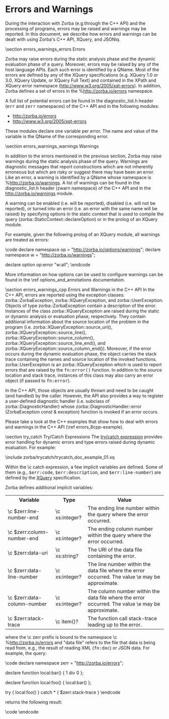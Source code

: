 # Errors and Warnings

During the interaction with Zorba (e.g.through the C++ API) and the processing of programs, errors may be raised and warnings may be reported.
In this document, we describe how errors and warnings can be dealt with using Zorba's C++ API, XQuery, and JSONiq.

\section errors_warnings_errors Errors

Zorba may raise errors during the static analysis phase and the dynamic evaluation phase of a query.
Moreover, errors may be raised by any of the host language APIs.
Each such error is identified by a QName.
Most of the errors are defined by any of the XQuery specifications (e.g. XQuery 1.0 or 3.0, XQuery Update, or XQuery Full Text) and contained in the XPath and XQuery error namespace (http://www.w3.org/2005/xqt-errors).
In addition, Zorba defines a set of errors in the %http://zorba.io/errors namespace.

A full list of potential errors can be found in the diagnostic_list.h header (<tt>err</tt> and <tt>zerr</tt> namespaces) of the C++ API and in the following modules:

<ul>
  <li><a href="/modules/latest/zorba.io/errors">http://zorba.io/errors</a></li>
  <li><a href="/modules/latest/www.w3.org/2005/xqt-errors">http://www.w3.org/2005/xqt-errors</a></li>
</ul>

These modules declare one variable per error.
The name and value of the variable is the QName of the corresponding error.

\section errors_warnings_warnings Warnings

In addition to the errors mentioned in the previous section, Zorba may raise warnings during the static analysis phase of the query.
Warnings are diagnostic messages that report constructions which are not inherently erroneous but which are risky or suggest there may have been an error.
Like an error, a warning is identified by a QName whose namespace is %http://zorba.io/warnings.
A list of warnings can be found in the diagnostic_list.h header (zwarn namespace) of the C++ API and in the <a href="/modules/latest/zorba.io/warnings">http://zorba.io/warnings</a> module.

A warning can be enabled (i.e. will be reported), disabled (i.e. will not be reported), or turned into an error (i.e. an error with the same name will be raised) by specifying options in the static context that is used to compile the query (zorba::StaticContext::declareOption) or in the prolog of an XQuery module.

For example, given the following prolog of an XQuery module, all warnings are treated as errors:

\code
  declare namespace op = "http://zorba.io/options/warnings";
  declare namespace w = "http://zorba.io/warnings";

  declare option op:error "w:all";
\endcode

More information on how options can be used to configure warnings can be found in the \ref options_and_annotations documentation.


\section errors_warnings_cpp Errors and Warnings in the C++ API
In the C++ API, errors are reported using the exception classes: zorba::ZorbaException, zorba::XQueryException, and zorba::UserException.
Objects of type zorba::ZorbaException contain a description of the error.
Instances of the class zorba::XQueryException are raised during the static or dynamic analysis or evaluation phase, respectively.
They contain additional information about the source location of the problem in the program (i.e. zorba::XQueryException::source_uri(), zorba::XQueryException::source_line(), zorba::XQueryException::source_column(), zorba::XQueryException::source_line_end(), and zorba::XQueryException::source_column_end()).
Moreover, if the error occurs during the dynamic evaluation phase, the object carries the stack trace containing the names and source location of the invoked functions.
zorba::UserException is an zorba::XQueryException which is used to report errors that are raised by the <tt>fn:error()</tt> function.
In addition to the source location and stack trace, instances of this class may also carry an error object (if passed to <tt>fn:error</tt>).

In the C++ API, those objects are usually thrown and need to be caught (and handled) by the caller.
However, the API also provides a way to register a user-defined diagnostic handler (i.e. subclass of zorba::DiagnosticHandler) whose zorba::DiagnosticHandler::error (ZorbaException const & exception) function is invoked if an error occurs.

Please take a look at the C++ examples that show how to deal with errors and warnings in the C++ API (\ref errors_8cpp-example).

\section try_catch Try/Catch Expressions
The 
<a href="http://www.w3.org/TR/xquery-30/#id-try-catch">try/catch expression</a>
provides error handling for dynamic errors and type errors
raised during dynamic evaluation.
For example:

\include zorba/trycatch/trycatch_doc_example_01.xq

Within the \c catch expression,
a few implicit variables are defined.
Some of them
(e.g., <tt>\$err:code</tt>,
<tt>\$err:description</tt>,
and <tt>\$err:line-number</tt>)
are defined by the
<a href="http://www.w3.org/TR/xquery-30/#id-try-catch">XQuery</a>
specification.

Zorba defines additional implicit variables:

<table>
  <tr>
    <th>Variable</th>
    <th>Type</th>
    <th>Value</th>
  </tr>
  <tr>
    <td>\c $zerr:line-number-end</td>
    <td>\c xs:integer?</td>
    <td>
      The ending line number within the query where the error occurred.
    </td>
  </tr>
  <tr>
    <td>\c $zerr:column-number-end</td>
    <td>\c xs:integer?</td>
    <td>
      The ending column number within the query where the error occurred.
    </td>
  </tr>
  <tr>
    <td>\c $zerr:data-uri</td>
    <td>\c xs:string?</td>
    <td>
      The URI of the data file containing the error.
    </td>
  </tr>
  <tr>
    <td>\c $zerr:data-line-number</td>
    <td>\c xs:integer?</td>
    <td>
      The line number within the data file where the error occurred.
      The value \e may be approximate.
    </td>
  </tr>
  <tr>
    <td>\c $zerr:data-column-number</td>
    <td>\c xs:integer?</td>
    <td>
      The column number within the data file where the error occurred.
      The value \e may be approximate.
    </td>
  </tr>
  <tr>
    <td>\c $zerr:stack-trace</td>
    <td>\c item()?</td>
    <td>
      The function call stack-trace
      leading up to the error.
    </td>
  </tr>
</table>

where the \c zerr prefix
is bound to the namespace \c %http://zorba.io/errors
and "data file" refers to the file that data is being read from,
e.g., the result of reading XML (<tt>fn:doc</tt>) or JSON data.
For example, the query:

\code
declare namespace zerr = "http://zorba.io/errors";

declare function local:bar()
{
  1 div 0
};

declare function local:foo()
{
  local:bar()
};

try 
{
  local:foo()
} catch * {
  $zerr:stack-trace
}
\endcode

returns the following result:

\code
<stack xmlns="http://zorba.io/errors">
  <entry>
    <function namespace="http://www.w3.org/2005/xquery-local-functions" localname="bar" arity="0"/>
    <location name="filename.xq" line-begin="10" line-end="10" column-begin="3" column-end="14"/>
  </entry>
  <entry>
    <function namespace="http://www.w3.org/2005/xquery-local-functions" localname="foo" arity="0"/>
    <location name="filename.xq" line-begin="15" line-end="15" column-begin="3" column-end="14"/>
  </entry>
</stack>
\endcode